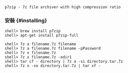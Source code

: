 `p7zip - 7z file archiver with high compression ratio`

### 安裝 {#installing}

```console
shell> brew install p7zip
shell> apt-get install p7zip-full
```

```console
shell> 7z a filename.7z filename
shell> 7z a filename.7z filename -pPassword
shell> 7z x filename.7z
shell> 7z x filename.7z -odir1
shell> tar cf - directory | 7z a -si directory.tar.7z
shell> 7z x -so directory.tar.7z | tar xf -
```

